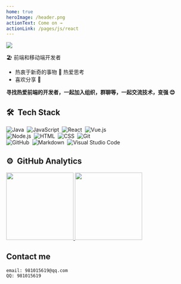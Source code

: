 ```yaml
---
home: true
heroImage: /header.png
actionText: Come on →
actionLink: /pages/js/react
---
```


[![](https://img.shields.io/badge/-@ccj-%23181717?style=flat-square&logo=github)](https://github.com/ccj)

🏖 前端和移动端开发者

- 热衷于新奇的事物 🤩 热爱思考
- 喜欢分享 🧐

**寻找热爱前端的开发者，一起加入组织，群聊等，一起交流技术，变强 😊**

## 🛠 &nbsp;Tech Stack

![Java](https://img.shields.io/badge/-Java-333333?style=flat&logo=java)&nbsp;
![JavaScript](https://img.shields.io/badge/-JavaScript-333333?style=flat&logo=javascript)&nbsp;
![React](https://img.shields.io/badge/-React-333333?style=flat&logo=react)&nbsp;
![Vue.js](https://img.shields.io/badge/-Vue-333333?style=flat&logo=vue)\
![Node.js](https://img.shields.io/badge/-Node.js-333333?style=flat&logo=node.js)&nbsp;
![HTML](https://img.shields.io/badge/-HTML-333333?style=flat&logo=HTML5)&nbsp;
![CSS](https://img.shields.io/badge/-CSS-333333?style=flat&logo=CSS3&logoColor=1572B6)&nbsp;
![Git](https://img.shields.io/badge/-Git-333333?style=flat&logo=git)\
![GitHub](https://img.shields.io/badge/-GitHub-333333?style=flat&logo=github)&nbsp;
![Markdown](https://img.shields.io/badge/-Markdown-333333?style=flat&logo=markdown)&nbsp;
![Visual Studio Code](https://img.shields.io/badge/-Visual%20Studio%20Code-333333?style=flat&logo=visual-studio-code&logoColor=007ACC)&nbsp;

## ⚙️ &nbsp;GitHub Analytics

<p align="left">
<a href="https://github.com/ccj">
  <img height="180em" src="https://github-readme-stats.vercel.app/api?username=ccj&theme=vue&layout=compact" />
  <img height="180em" src="https://github-readme-stats-eight-theta.vercel.app/api/top-langs/?username=ccj&layout=compact&exclude_lang=java+r&theme=vue" />
</a>
</p>


<!-- 
![ccj's wakatime stats](https://github-readme-stats.vercel.app/api/wakatime?username=ccj)
-->

## Contact me
```text
email: 981015619@qq.com    
QQ: 981015619
```
